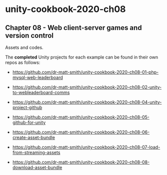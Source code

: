 # unity-cookbook-2020-ch08

## Chapter 08 - Web client-server games and version control

Assets and codes.

The **completed** Unity projects for each example can be found in their own repos as follows:

- https://github.com/dr-matt-smith/unity-cookbook-2020-ch08-01-php-mysql-web-leaderboard

- https://github.com/dr-matt-smith/unity-cookbook-2020-ch08-02-unity-to-webleaderboard-comms

- https://github.com/dr-matt-smith/unity-cookbook-2020-ch08-04-unity-project-github

- https://github.com/dr-matt-smith/unity-cookbook-2020-ch08-05-github-for-unity

- https://github.com/dr-matt-smith/unity-cookbook-2020-ch08-06-create-asset-bundle

- https://github.com/dr-matt-smith/unity-cookbook-2020-ch08-07-load-from-streaming-assets

- https://github.com/dr-matt-smith/unity-cookbook-2020-ch08-08-download-asset-bundle
